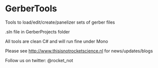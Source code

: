 # GerberTools
Tools to load/edit/create/panelizer sets of gerber files

.sln file in GerberProjects folder

All tools are clean C# and will run fine under Mono

Please see http://www.thisisnotrocketscience.nl for news/updates/blogs

Follow us on twitter: @rocket_not